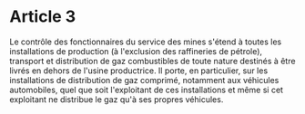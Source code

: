 # Article 3

Le contrôle des fonctionnaires du service des mines s'étend à toutes les installations de production (à l'exclusion des raffineries de pétrole), transport et distribution de gaz combustibles de toute nature destinés à être livrés en dehors de l'usine productrice. Il porte, en particulier, sur les installations de distribution de gaz comprimé, notamment aux véhicules automobiles, quel que soit l'exploitant de ces installations et même si cet exploitant ne distribue le gaz qu'à ses propres véhicules.
